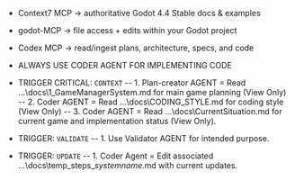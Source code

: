 - Context7 MCP → authoritative Godot 4.4 Stable docs & examples

- godot-MCP → file access + edits within your Godot project

- Codex MCP → read/ingest plans, architecture, specs, and code

- ALWAYS USE CODER AGENT FOR IMPLEMENTING CODE

- TRIGGER CRITICAL: `CONTEXT`
-- 1. Plan-creator AGENT = Read ...\docs\1_GameManagerSystem.md for main game planning (View Only)
-- 2. Coder AGENT = Read ...\docs\CODING_STYLE.md for coding style (View Only)
-- 3. Coder AGENT = Read ...\docs\CurrentSituation.md for current game and implementation status (View Only).

- TRIGGER: `VALIDATE`
-- 1. Use Validator AGENT for intended purpose.

- TRIGGER: `UPDATE`
-- 1. Coder Agent = Edit associated ...\docs\temp_steps_*systemname*.md with current updates.